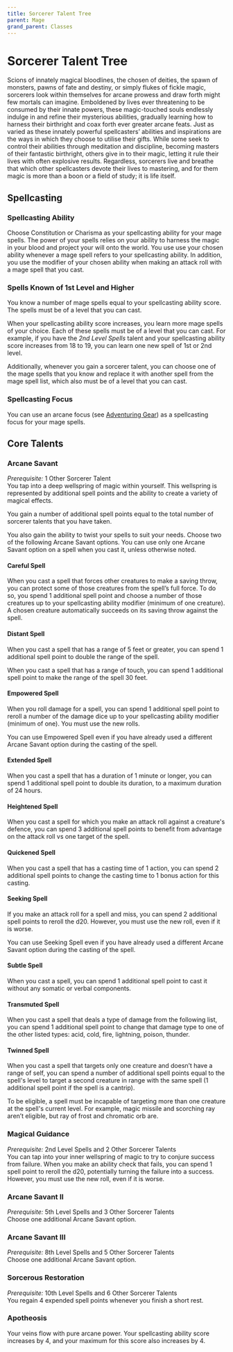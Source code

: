 ```yaml
---
title: Sorcerer Talent Tree
parent: Mage
grand_parent: Classes
---
```


# Sorcerer Talent Tree
Scions of innately magical bloodlines, the chosen of deities, the spawn of monsters, pawns of fate and destiny, or simply flukes of fickle magic, sorcerers look within themselves for arcane prowess and draw forth might few mortals can imagine. Emboldened by lives ever threatening to be consumed by their innate powers, these magic-touched souls endlessly indulge in and refine their mysterious abilities, gradually learning how to harness their birthright and coax forth ever greater arcane feats. Just as varied as these innately powerful spellcasters’ abilities and inspirations are the ways in which they choose to utilise their gifts. While some seek to control their abilities through meditation and discipline, becoming masters of their fantastic birthright, others give in to their magic, letting it rule their lives with often explosive results. Regardless, sorcerers live and breathe that which other spellcasters devote their lives to mastering, and for them magic is more than a boon or a field of study; it is life itself.

## Spellcasting

### Spellcasting Ability
Choose Constitution or Charisma as your spellcasting ability for your mage spells. The power of your spells relies on your ability to harness the magic in your blood and project your will onto the world. You use use your chosen ability whenever a mage spell refers to your spellcasting ability. In addition, you use the modifier of your chosen ability when making an attack roll with a mage spell that you cast.

### Spells Known of 1st Level and Higher
You know a number of mage spells equal to your spellcasting ability score. The spells must be of a level that you can cast.

When your spellcasting ability score increases, you learn more mage spells of your choice. Each of these spells must be of a level that you can cast. For example, if you have the *2nd Level Spells* talent and your spellcasting ability score increases from 18 to 19, you can learn one new spell of 1st or 2nd level.

Additionally, whenever you gain a sorcerer talent, you can choose one of the mage spells that you know and replace it with another spell from the mage spell list, which also must be of a level that you can cast.

### Spellcasting Focus
You can use an arcane focus (see [Adventuring Gear](https://stormchaserroleplaying.com/stormchaserRPG/Equipment/AdventuringGear/)) as a spellcasting focus for your mage spells.

## Core Talents

### Arcane Savant
*Prerequisite:* 1 Other Sorcerer Talent<br>
You tap into a deep wellspring of magic within yourself. This wellspring is represented by additional spell points and the ability to create a variety of magical effects.

You gain a number of additional spell points equal to the total number of sorcerer talents that you have taken.

You also gain the ability to twist your spells to suit your needs. Choose two of the following Arcane Savant options. You can use only one Arcane Savant option on a spell when you cast it, unless otherwise noted.

#### Careful Spell
When you cast a spell that forces other creatures to make a saving throw, you can protect some of those creatures from the spell’s full force. To do so, you spend 1 additional spell point and choose a number of those creatures up to your spellcasting ability modifier (minimum of one creature). A chosen creature automatically succeeds on its saving throw against the spell.

#### Distant Spell
When you cast a spell that has a range of 5 feet or greater, you can spend 1 additional spell point to double the range of the spell.

When you cast a spell that has a range of touch, you can spend 1 additional spell point to make the range of the spell 30 feet.

#### Empowered Spell
When you roll damage for a spell, you can spend 1 additional spell point to reroll a number of the damage dice up to your spellcasting ability modifier (minimum of one). You must use the new rolls.

You can use Empowered Spell even if you have already used a different Arcane Savant option during the casting of the spell.

#### Extended Spell
When you cast a spell that has a duration of 1 minute or longer, you can spend 1 additional spell point to double its duration, to a maximum duration of 24 hours.

#### Heightened Spell
When you cast a spell for which you make an attack roll against a creature's defence, you can spend 3 additional spell points to benefit from advantage on the attack roll vs one target of the spell.

#### Quickened Spell
When you cast a spell that has a casting time of 1 action, you can spend 2 additional spell points to change the casting time to 1 bonus action for this casting.

#### Seeking Spell
If you make an attack roll for a spell and miss, you can spend 2 additional spell points to reroll the d20. However, you must use the new roll, even if it is worse.

You can use Seeking Spell even if you have already used a different Arcane Savant option during the casting of the spell.

#### Subtle Spell
When you cast a spell, you can spend 1 additional spell point to cast it without any somatic or verbal components.

#### Transmuted Spell
When you cast a spell that deals a type of damage from the following list, you can spend 1 additional spell point to change that damage type to one of the other listed types: acid, cold, fire, lightning, poison, thunder.

#### Twinned Spell
When you cast a spell that targets only one creature and doesn’t have a range of self, you can spend a number of additional spell points equal to the spell's level to target a second creature in range with the same spell (1 additional spell point if the spell is a cantrip).

To be eligible, a spell must be incapable of targeting more than one creature at the spell's current level. For example, magic missile and scorching ray aren’t eligible, but ray of frost and chromatic orb are.

### Magical Guidance
*Prerequisite:* 2nd Level Spells and 2 Other Sorcerer Talents<br>
You can tap into your inner wellspring of magic to try to conjure success from failure. When you make an ability check that fails, you can spend 1 spell point to reroll the d20, potentially turning the failure into a success. However, you must use the new roll, even if it is worse.

### Arcane Savant II
*Prerequisite:* 5th Level Spells and 3 Other Sorcerer Talents<br>
Choose one additional Arcane Savant option.

### Arcane Savant III
*Prerequisite:* 8th Level Spells and 5 Other Sorcerer Talents<br>
Choose one additional Arcane Savant option.

### Sorcerous Restoration
*Prerequisite:* 10th Level Spells and 6 Other Sorcerer Talents<br>
You regain 4 expended spell points whenever you finish a short rest.

### Apotheosis
Your veins flow with pure arcane power. Your spellcasting ability score increases by 4, and your maximum for this score also increases by 4.